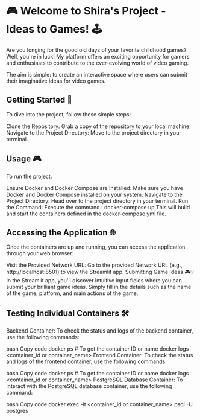 # 🎮 Welcome to Shira's Project - Ideas to Games! 🕹️
Are you longing for the good old days of your favorite childhood games? 
Well, you're in luck!
My platform offers an exciting opportunity for gamers and enthusiasts to contribute to the ever-evolving world of video gaming.

The aim is simple: to create an interactive space where users can submit their imaginative ideas for video games.

## Getting Started 🚀
To dive into the project, follow these simple steps:

Clone the Repository: 
Grab a copy of the repository to your local machine.
Navigate to the Project Directory: Move to the project directory in your terminal.

## Usage 🎮
To run the project:

Ensure Docker and Docker Compose are Installed:
Make sure you have Docker and Docker Compose installed on your system.
Navigate to the Project Directory: 
Head over to the project directory in your terminal.
Run the Command: 
Execute the command :
docker-compose up
This will build and start the containers defined in the docker-compose.yml file.


## Accessing the Application 🌐

Once the containers are up and running, you can access the application through your web browser:

Visit the Provided Network URL: Go to the provided Network URL (e.g., http://localhost:8501) to view the Streamlit app.
Submitting Game Ideas 🎮💡
In the Streamlit app, you'll discover intuitive input fields where you can submit your brilliant game ideas. Simply fill in the details such as the name of the game, platform, and main actions of the game.

## Testing Individual Containers 🛠️
Backend Container:
To check the status and logs of the backend container, use the following commands:

bash
Copy code
docker ps # To get the container ID or name
docker logs <container_id or container_name>
Frontend Container:
To check the status and logs of the frontend container, use the following commands:

bash
Copy code
docker ps # To get the container ID or name
docker logs <container_id or container_name>
PostgreSQL Database Container:
To interact with the PostgreSQL database container, use the following command:

bash
Copy code
docker exec -it <container_id or container_name> psql -U postgres

